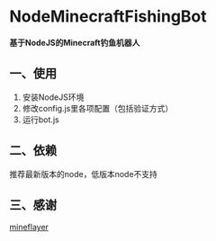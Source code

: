 # NodeMinecraftFishingBot

**基于NodeJS的Minecraft钓鱼机器人**

## 一、使用

 1. 安装NodeJS环境
 2. 修改config.js里各项配置（包括验证方式）
 3. 运行bot.js

## 二、依赖

推荐最新版本的node，低版本node不支持

## 三、感谢

[mineflayer](https://github.com/PrismarineJS/mineflayer)
